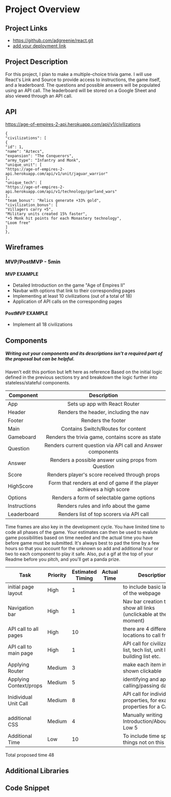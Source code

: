 # Project Overview

## Project Links

- https://github.com/adgreenie/react.git
- [add your deployment link]()

## Project Description

For this project, I plan to make a multiple-choice trivia game. I will use React's Link and Source to provide access to instructions, the game itself, and a leaderboard. The questions and possible answers will be populated using an API call. The leaderboard will be stored on a Google Sheet and also viewed through an API call.

## API

https://age-of-empires-2-api.herokuapp.com/api/v1/civilizations


```
{
"civilizations": [
{
"id": 1,
"name": "Aztecs",
"expansion": "The Conquerors",
"army_type": "Infantry and Monk",
"unique_unit": [
"https://age-of-empires-2-api.herokuapp.com/api/v1/unit/jaguar_warrior"
],
"unique_tech": [
"https://age-of-empires-2-api.herokuapp.com/api/v1/technology/garland_wars"
],
"team_bonus": "Relics generate +33% gold",
"civilization_bonus": [
"Villagers carry +5",
"Military units created 15% faster",
"+5 Monk hit points for each Monastery technology",
"Loom free"
]
},
```


## Wireframes




### MVP/PostMVP - 5min


#### MVP EXAMPLE
- Detailed Introduction on the game "Age of Empires II" 
- Navbar with options that link to their corresponding pages
- Implementing at least 10 civilizations (out of a total of 18)
- Application of API calls on the corresponding pages


#### PostMVP EXAMPLE

- Implement all 18 civilizations


## Components
##### Writing out your components and its descriptions isn't a required part of the proposal but can be helpful.
Haven't edit this portion but left here as reference
Based on the initial logic defined in the previous sections try and breakdown the logic further into stateless/stateful components. 

| Component | Description | 
| --- | :---: |  
| App | Sets up app with React Router | 
| Header | Renders the header, including the nav | 
| Footer | Renders the footer |
| Main | Contains Switch/Routes for content |
| Gameboard | Renders the trivia game, contains score as state |
| Question | Renders current question via API call and Answer components |
| Answer | Renders a possible answer using props from Question |
| Score | Renders player's score received through props |
| HighScore | Form that renders at end of game if the player achieves a high score |
| Options | Renders a form of selectable game options |
| Instructions | Renders rules and info about the game |
| Leaderboard | Renders list of top scorers via API call |

Time frames are also key in the development cycle.  You have limited time to code all phases of the game.  Your estimates can then be used to evalute game possibilities based on time needed and the actual time you have before game must be submitted. It's always best to pad the time by a few hours so that you account for the unknown so add and additional hour or two to each component to play it safe. Also, put a gif at the top of your Readme before you pitch, and you'll get a panda prize.

Task			|Priority	|Estimated Timing 	|Actual Time	|Description
------------------------|---------------|-----------------------|---------------|--------------------------------------------------------------------------
initial page layout	|High		|1			|		|to include basic layout of the webpage
Navigation bar		|High		|1			|		|Nav bar creation to show all links (unclickable at the moment)
API call to all pages	|High		|10			|		|there are 4 different API locations to call from 
API call to main page	|High		|1			|		|API call for civilization list, tech list, unit list, building list etc. 
Applying Router		|Medium		|3			|		|make each item in shown clickable
Applying Context/props	|Medium		|5			|		|identifying and applying calling/passing data
Inidividual Unit Call	|Medium		|8			|		|API call for individual properties, for example, properties for a Castle
additional CSS		|Medium		|4			|		|Manually writing Introduction/About/Ages	Low	5		
Additional Time 	|Low		|10			|		|To include time spent on things not on this list
				
				
Total proposed time		48		

## Additional Libraries


## Code Snippet



